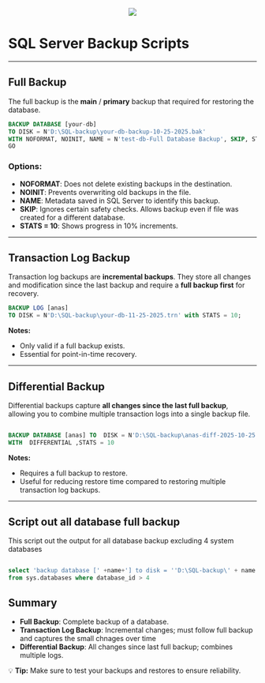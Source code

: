 <p align="center">
  <img src="https://readme-typing-svg.herokuapp.com?size=22&duration=4000&color=00C7B7&center=true&vCenter=true&width=650&lines=Backup;" />
</p>




# SQL Server Backup Scripts

---

## Full Backup

The full backup is the **main** / **primary** backup that required for restoring the database.  

```sql
BACKUP DATABASE [your-db] 
TO DISK = N'D:\SQL-backup\your-db-backup-10-25-2025.bak' 
WITH NOFORMAT, NOINIT, NAME = N'test-db-Full Database Backup', SKIP, STATS = 10;
GO
```

### Options:
- **NOFORMAT**: Does not delete existing backups in the destination.  
- **NOINIT**: Prevents overwriting old backups in the file.  
- **NAME**: Metadata saved in SQL Server to identify this backup.  
- **SKIP**: Ignores certain safety checks. Allows backup even if file was created for a different database.  
- **STATS = 10**: Shows progress in 10% increments.

---

## Transaction Log Backup

Transaction log backups are **incremental backups**. They store all changes and modification since the last backup and require a **full backup first** for recovery.

```sql
BACKUP LOG [anas] 
TO DISK = N'D:\SQL-backup\your-db-11-25-2025.trn' with STATS = 10;

```

**Notes:**
- Only valid if a full backup exists.  
- Essential for point-in-time recovery.

---

## Differential Backup

Differential backups capture **all changes since the last full backup**, allowing you to combine multiple transaction logs into a single backup file.

```sql

BACKUP DATABASE [anas] TO  DISK = N'D:\SQL-backup\anas-diff-2025-10-25.bak' 
WITH  DIFFERENTIAL ,STATS = 10
```
**Notes:**
- Requires a full backup to restore.  
- Useful for reducing restore time compared to restoring multiple transaction log backups.

---


## Script out all database full backup

This script out the output for all database backup excluding 4 system databases

```sql

select 'backup database [' +name+'] to disk = ''D:\SQL-backup\' + name +'.bak'' with stats = 15, compression;'
from sys.databases where database_id > 4

```





## Summary

- **Full Backup**: Complete backup of a database.  
- **Transaction Log Backup**: Incremental changes; must follow full backup and captures the small chnages over time 
- **Differential Backup**: All changes since last full backup; combines multiple logs.  

💡 **Tip:** Make sure to test your backups and restores to ensure reliability.

